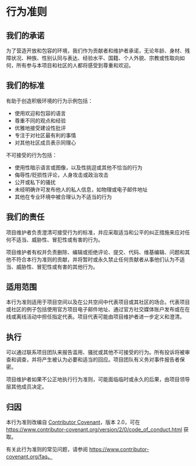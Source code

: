 # 行为准则

## 我们的承诺

为了营造开放和包容的环境，我们作为贡献者和维护者承诺，无论年龄、身材、残障状况、种族、性别认同与表达、经验水平、国籍、个人外貌、宗教或性取向如何，所有参与本项目和社区的人都将感受到尊重和欢迎。

## 我们的标准

有助于创造积极环境的行为示例包括：

- 使用欢迎和包容的语言
- 尊重不同的观点和经验
- 优雅地接受建设性批评
- 专注于对社区最有利的事情
- 对其他社区成员表示同理心

不可接受的行为包括：

- 使用性暗示语言或图像，以及性挑逗或其他不恰当的行为
- 侮辱性/贬损性评论，人身攻击或政治攻击
- 公开或私下的骚扰
- 未经明确许可发布他人的私人信息，如物理或电子邮件地址
- 其他在专业环境中被合理认为不适当的行为

## 我们的责任

项目维护者负责澄清可接受行为的标准，并应采取适当和公平的纠正措施来应对任何不适当、威胁性、冒犯性或有害的行为。

项目维护者有权并负责删除、编辑或拒绝评论、提交、代码、维基编辑、问题和其他不符合本行为准则的贡献，并将暂时或永久禁止任何贡献者从事他们认为不适当、威胁性、冒犯性或有害的其他行为。

## 适用范围

本行为准则适用于项目空间以及在公共空间中代表项目或其社区的场合。代表项目或社区的例子包括使用官方项目电子邮件地址、通过官方社交媒体账户发布或在在线或离线活动中担任指定代表。项目代表可能由项目维护者进一步定义和澄清。

## 执行

可以通过联系项目团队来报告滥用、骚扰或其他不可接受的行为。所有投诉将被审查和调查，并将产生被认为必要和适当的回应。项目团队有义务对事件报告者保密。

项目维护者如果不公正地执行行为准则，可能面临临时或永久的后果，由项目领导层其他成员决定。

## 归因

本行为准则改编自 [Contributor Covenant](https://www.contributor-covenant.org)，版本 2.0，可在 https://www.contributor-covenant.org/version/2/0/code_of_conduct.html 获取。

有关此行为准则的常见问题，请参阅 https://www.contributor-covenant.org/faq。